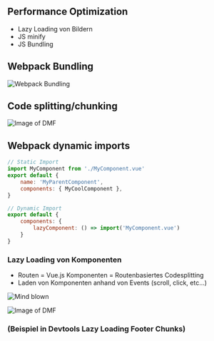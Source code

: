 ## Performance Optimization
- Lazy Loading von Bildern <!-- .element: class="fragment" -->
- JS minify <!-- .element: class="fragment" -->
- JS Bundling <!-- .element: class="fragment" -->


## Webpack Bundling
![Webpack Bundling]()<!-- .element data-src="assets/what-is-webpack-4.png" width="900" -->


## Code splitting/chunking


![Image of DMF]()<!-- .element data-src="assets/hubble-bundle-analyse.png" width="900" style="border: 0; background: None; box-shadow: None;" -->


## Webpack dynamic imports
```javascript
// Static Import
import MyComponent from './MyComponent.vue'
export default {
    name: 'MyParentComponent',
    components: { MyCoolComponent },
}

// Dynamic Import
export default {
    components: {
        lazyComponent: () => import('MyComponent.vue')
    }
}
```


### Lazy Loading von Komponenten 
- Routen = Vue.js Komponenten = Routenbasiertes Codesplitting <!-- .element: class="fragment" -->
- Laden von Komponenten anhand von Events (scroll, click, etc...)  <!-- .element: class="fragment" -->

![Mind blown]() <!-- .element: data-src="https://media.giphy.com/media/26ufdipQqU2lhNA4g/source.gif" class="fragment" -->


![Image of DMF]()<!-- .element data-src="assets/hubble-data-flow-clientside.svg" width="800" style="border: 0; background: None; box-shadow: None;" -->


### (Beispiel in Devtools Lazy Loading Footer Chunks)

